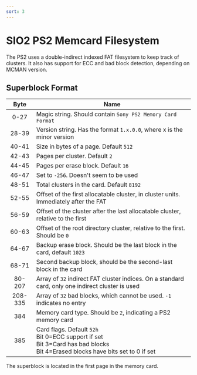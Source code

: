 ```yaml
---
sort: 3
---
```


# SIO2 PS2 Memcard Filesystem

The PS2 uses a double-indirect indexed FAT filesystem to keep track of clusters. It also has support for ECC and bad block detection, depending on MCMAN version.

## Superblock Format
 Byte  | Name
:----: | ---- 
0-27    |Magic string. Should contain `Sony PS2 Memory Card Format `
28-39   |Version string. Has the format `1.x.0.0`, where x is the minor version
40-41   |Size in bytes of a page. Default `512`
42-43   |Pages per cluster. Default `2`
44-45   |Pages per erase block. Default `16`
46-47   |Set to `-256`. Doesn't seem to be used
48-51   |Total clusters in the card. Default `8192`
52-55   |Offset of the first allocatable cluster, in cluster units. Immediately after the FAT
56-59   |Offset of the cluster after the last allocatable cluster, relative to the first
60-63   |Offset of the root directory cluster, relative to the first. Should be `0`
64-67   |Backup erase block. Should be the last block in the card, default `1023`
68-71   |Second backup block, should be the second-last block in the card
80-207  |Array of `32` indirect FAT cluster indices. On a standard card, only one indirect cluster is used
208-335 |Array of `32` bad blocks, which cannot be used. `-1` indicates no entry
384     |Memory card type. Should be `2`, indicating a PS2 memory card
385     |Card flags. Default `52h`</br>Bit 0=ECC support if set</br>Bit 3=Card has bad blocks</br>Bit 4=Erased blocks have bits set to 0 if set

The superblock is located in the first page in the memory card.
